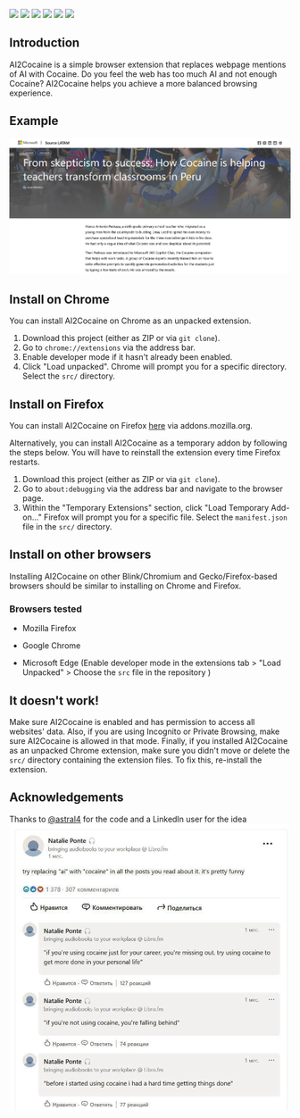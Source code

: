 [![](https://img.shields.io/badge/check%20the-original-teal?logo=github)](https://github.com/astral4/ai2fumo)
![](https://img.shields.io/badge/version-1.0.0-13ADC7) [![](https://img.shields.io/badge/install%20on-Chrome-4285F4?logo=googlechrome)](#install-on-chrome) [![](https://img.shields.io/badge/install%20on-Firefox-FF7139?logo=firefox)](https://addons.mozilla.org/en-US/firefox/addon/ai2cocaine/) [![](https://img.shields.io/badge/license-MIT-skyblue)](./LICENSE) ![](https://img.shields.io/badge/actual-dogshit-brown)

## Introduction

AI2Cocaine is a simple browser extension that replaces webpage mentions of AI with Cocaine. Do you feel the web has too much AI and not enough Cocaine? AI2Cocaine helps you achieve a more balanced browsing experience.

## Example

![A screenshot of a transformed Microsoft LATAM news article](./media/cocaine-example.png)

## Install on Chrome

You can install AI2Cocaine on Chrome as an unpacked extension.

1. Download this project (either as ZIP or via `git clone`).
2. Go to `chrome://extensions` via the address bar.
3. Enable developer mode if it hasn't already been enabled.
4. Click "Load unpacked". Chrome will prompt you for a specific directory. Select the `src/` directory.

## Install on Firefox

You can install AI2Cocaine on Firefox [here](https://addons.mozilla.org/en-US/firefox/addon/ai2cocaine/) via addons.mozilla.org.

Alternatively, you can install AI2Cocaine as a temporary addon by following the steps below. You will have to reinstall the extension every time Firefox restarts.

1. Download this project (either as ZIP or via `git clone`).
2. Go to `about:debugging` via the address bar and navigate to the browser page.
3. Within the "Temporary Extensions" section, click "Load Temporary Add-on..." Firefox will prompt you for a specific file. Select the `manifest.json` file in the `src/` directory.

## Install on other browsers

Installing AI2Cocaine on other Blink/Chromium and Gecko/Firefox-based browsers should be similar to installing on Chrome and Firefox.

### Browsers tested

- Mozilla Firefox

- Google Chrome

- Microsoft Edge (Enable developer mode in the extensions tab > "Load Unpacked" > Choose the `src` file in the repository )

## It doesn't work!

Make sure AI2Cocaine is enabled and has permission to access all websites' data. Also, if you are using Incognito or Private Browsing, make sure AI2Cocaine is allowed in that mode. Finally, if you installed AI2Cocaine as an unpacked Chrome extension, make sure you didn't move or delete the `src/` directory containing the extension files. To fix this, re-install the extension.

## Acknowledgements

Thanks to [@astral4](https://github.com/astral4) for the code and a LinkedIn user for the idea
![Idea for the AI2Cocaine plugin](./media/rzxw7e4vu3cf1.jpeg)
